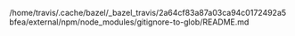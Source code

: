/home/travis/.cache/bazel/_bazel_travis/2a64cf83a87a03ca94c0172492a5bfea/external/npm/node_modules/gitignore-to-glob/README.md